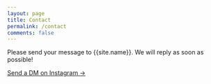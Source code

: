 ```yaml
---
layout: page
title: Contact
permalink: /contact
comments: false
---
```

  
<p class="mb-4">Please send your message to {{site.name}}. We will reply as soon as possible!</p>

<a target="_blank" href="https://instagram.com/artinfusion97" class="btn btn-light">Send a DM on Instagram &rarr;</a>